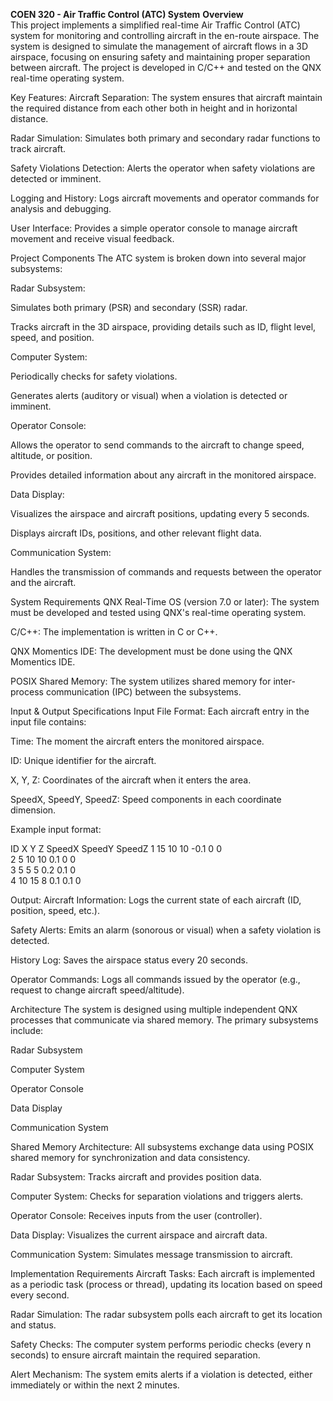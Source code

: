 **COEN 320 - Air Traffic Control (ATC) System**
**Overview** <br/>
This project implements a simplified real-time Air Traffic Control (ATC) system for monitoring and controlling aircraft in the en-route airspace. The system is designed to simulate the management of aircraft flows in a 3D airspace, focusing on ensuring safety and maintaining proper separation between aircraft. The project is developed in C/C++ and tested on the QNX real-time operating system.

Key Features:
Aircraft Separation: The system ensures that aircraft maintain the required distance from each other both in height and in horizontal distance.

Radar Simulation: Simulates both primary and secondary radar functions to track aircraft.

Safety Violations Detection: Alerts the operator when safety violations are detected or imminent.

Logging and History: Logs aircraft movements and operator commands for analysis and debugging.

User Interface: Provides a simple operator console to manage aircraft movement and receive visual feedback.

Project Components
The ATC system is broken down into several major subsystems:

Radar Subsystem:

Simulates both primary (PSR) and secondary (SSR) radar.

Tracks aircraft in the 3D airspace, providing details such as ID, flight level, speed, and position.

Computer System:

Periodically checks for safety violations.

Generates alerts (auditory or visual) when a violation is detected or imminent.

Operator Console:

Allows the operator to send commands to the aircraft to change speed, altitude, or position.

Provides detailed information about any aircraft in the monitored airspace.

Data Display:

Visualizes the airspace and aircraft positions, updating every 5 seconds.

Displays aircraft IDs, positions, and other relevant flight data.

Communication System:

Handles the transmission of commands and requests between the operator and the aircraft.

System Requirements
QNX Real-Time OS (version 7.0 or later): The system must be developed and tested using QNX's real-time operating system.

C/C++: The implementation is written in C or C++.

QNX Momentics IDE: The development must be done using the QNX Momentics IDE.

POSIX Shared Memory: The system utilizes shared memory for inter-process communication (IPC) between the subsystems.

Input & Output Specifications
Input File Format:
Each aircraft entry in the input file contains:

Time: The moment the aircraft enters the monitored airspace.

ID: Unique identifier for the aircraft.

X, Y, Z: Coordinates of the aircraft when it enters the area.

SpeedX, SpeedY, SpeedZ: Speed components in each coordinate dimension.

Example input format:

ID X Y Z SpeedX SpeedY SpeedZ
1 15 10 10  -0.1  0   0 <br/>
2 5  10 10  0.1  0   0 <br/>
3 5  5  5    0.2    0.1   0 <br/>
4 10 15 8    0.1    0.1   0 <br/>

Output:
Aircraft Information: Logs the current state of each aircraft (ID, position, speed, etc.).

Safety Alerts: Emits an alarm (sonorous or visual) when a safety violation is detected.

History Log: Saves the airspace status every 20 seconds.

Operator Commands: Logs all commands issued by the operator (e.g., request to change aircraft speed/altitude).

Architecture
The system is designed using multiple independent QNX processes that communicate via shared memory. The primary subsystems include:

Radar Subsystem

Computer System

Operator Console

Data Display

Communication System

Shared Memory Architecture:
All subsystems exchange data using POSIX shared memory for synchronization and data consistency.

Radar Subsystem: Tracks aircraft and provides position data.

Computer System: Checks for separation violations and triggers alerts.

Operator Console: Receives inputs from the user (controller).

Data Display: Visualizes the current airspace and aircraft data.

Communication System: Simulates message transmission to aircraft.

Implementation Requirements
Aircraft Tasks: Each aircraft is implemented as a periodic task (process or thread), updating its location based on speed every second.

Radar Simulation: The radar subsystem polls each aircraft to get its location and status.

Safety Checks: The computer system performs periodic checks (every n seconds) to ensure aircraft maintain the required separation.

Alert Mechanism: The system emits alerts if a violation is detected, either immediately or within the next 2 minutes.


